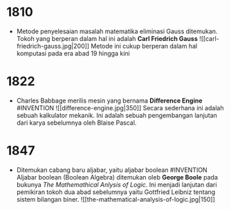 # 1810
- Metode penyelesaian masalah matematika eliminasi Gauss ditemukan.
	Tokoh yang berperan dalam hal ini adalah **Carl Friedrich Gauss**
	![[carl-friedrich-gauss.jpg|200]]
	Metode ini cukup berperan dalam hal komputasi pada era abad 19 hingga kini
# 1822
- Charles Babbage merilis mesin yang bernama **Difference Engine** #INVENTION 
	![[difference-engine.jpg|350]]
	Secara sederhana ini adalah sebuah kalkulator mekanik. Ini adalah sebuah pengembangan lanjutan dari karya sebelumnya oleh Blaise Pascal.

# 1847
- Ditemukan cabang baru aljabar, yaitu aljabar boolean #INVENTION
	Aljabar boolean (Boolean Algebra) ditemukan oleb **George Boole** pada bukunya *The Mathemathical Anlysis of Logic*. Ini menjadi lanjutan dari pemikiran tokoh dua abad sebelumnya yaitu Gottfried Leibniz tentang sistem bilangan biner.
	![[the-mathematical-analysis-of-logic.jpg|150]]